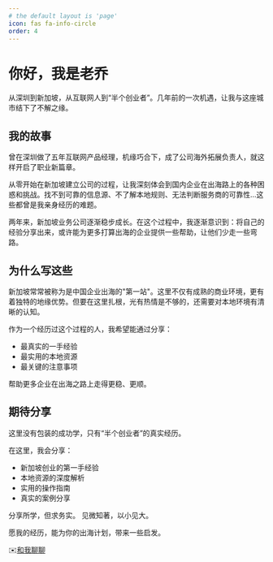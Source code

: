 ```yaml
---
# the default layout is 'page'
icon: fas fa-info-circle
order: 4
---
```


# 你好，我是老乔

从深圳到新加坡，从互联网人到“半个创业者”。几年前的一次机遇，让我与这座城市结下了不解之缘。

## 我的故事

曾在深圳做了五年互联网产品经理，机缘巧合下，成了公司海外拓展负责人，就这样开启了职业新篇章。

从零开始在新加坡建立公司的过程，让我深刻体会到国内企业在出海路上的各种困惑和挑战。找不到可靠的信息源、不了解本地规则、无法判断服务商的可靠性...这些都曾是我亲身经历的难题。

两年来，新加坡业务公司逐渐稳步成长。在这个过程中，我逐渐意识到：将自己的经验分享出来，或许能为更多打算出海的企业提供一些帮助，让他们少走一些弯路。

## 为什么写这些

新加坡常常被称为是中国企业出海的"第一站"。这里不仅有成熟的商业环境，更有着独特的地缘优势。但要在这里扎根，光有热情是不够的，还需要对本地环境有清晰的认知。

作为一个经历过这个过程的人，我希望能通过分享：
- 最真实的一手经验
- 最实用的本地资源
- 最关键的注意事项

帮助更多企业在出海之路上走得更稳、更顺。

## 期待分享

这里没有包装的成功学，只有“半个创业者”的真实经历。

在这里，我会分享：
- 新加坡创业的第一手经验
- 本地资源的深度解析
- 实用的操作指南
- 真实的案例分享

分享所学，但求务实。
见微知著，以小见大。

愿我的经历，能为你的出海计划，带来一些启发。

✉️[和我聊聊](mailto:wongryder@outlook.com)
